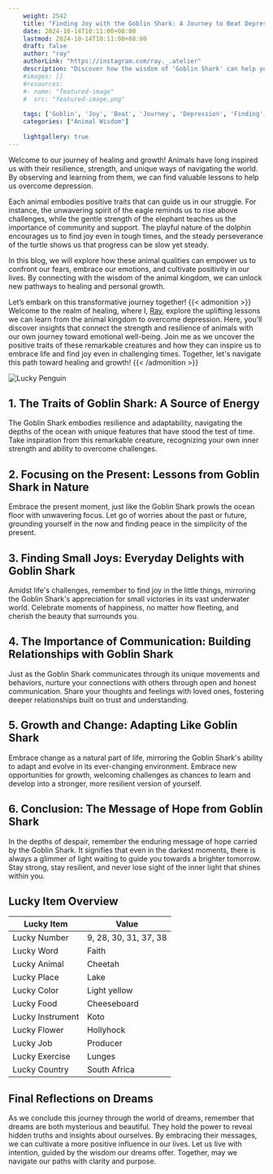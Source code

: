 ```yaml
---
    weight: 2542
    title: "Finding Joy with the Goblin Shark: A Journey to Beat Depression"  # Assuming 'title' column exists
    date: 2024-10-14T10:11:00+08:00
    lastmod: 2024-10-14T10:11:00+08:00
    draft: false
    author: "ray"
    authorLink: "https://instagram.com/ray._.atelier"
    description: "Discover how the wisdom of 'Goblin Shark' can help you overcome depression and find joy in your life journey."
    #images: []
    #resources:
    #- name: "featured-image"
    #  src: "featured-image.png"
    
    tags: ['Goblin', 'Joy', 'Beat', 'Journey', 'Depression', 'Finding', 'Shark']
    categories: ["Animal Wisdom"]
    
    lightgallery: true
---
```

    
Welcome to our journey of healing and growth! Animals have long inspired us with their resilience, strength, and unique ways of navigating the world. By observing and learning from them, we can find valuable lessons to help us overcome depression.

Each animal embodies positive traits that can guide us in our struggle. For instance, the unwavering spirit of the eagle reminds us to rise above challenges, while the gentle strength of the elephant teaches us the importance of community and support. The playful nature of the dolphin encourages us to find joy even in tough times, and the steady perseverance of the turtle shows us that progress can be slow yet steady.

In this blog, we will explore how these animal qualities can empower us to confront our fears, embrace our emotions, and cultivate positivity in our lives. By connecting with the wisdom of the animal kingdom, we can unlock new pathways to healing and personal growth.

Let’s embark on this transformative journey together!
{{< admonition >}}
Welcome to the realm of healing, where I, [Ray](https://instagram.com/ray._.atelier), explore the uplifting lessons we can learn from the animal kingdom to overcome depression. Here, you’ll discover insights that connect the strength and resilience of animals with our own journey toward emotional well-being. Join me as we uncover the positive traits of these remarkable creatures and how they can inspire us to embrace life and find joy even in challenging times. Together, let's navigate this path toward healing and growth!
{{< /admonition >}}

![Lucky Penguin](https://cdn.pixabay.com/photo/2024/09/07/02/34/penguins-9028827_1280.jpg "Lucky Penguin")

## 1. The Traits of Goblin Shark: A Source of Energy
The Goblin Shark embodies resilience and adaptability, navigating the depths of the ocean with unique features that have stood the test of time. Take inspiration from this remarkable creature, recognizing your own inner strength and ability to overcome challenges.

## 2. Focusing on the Present: Lessons from Goblin Shark in Nature
Embrace the present moment, just like the Goblin Shark prowls the ocean floor with unwavering focus. Let go of worries about the past or future, grounding yourself in the now and finding peace in the simplicity of the present.

## 3. Finding Small Joys: Everyday Delights with Goblin Shark
Amidst life's challenges, remember to find joy in the little things, mirroring the Goblin Shark's appreciation for small victories in its vast underwater world. Celebrate moments of happiness, no matter how fleeting, and cherish the beauty that surrounds you.

## 4. The Importance of Communication: Building Relationships with Goblin Shark
Just as the Goblin Shark communicates through its unique movements and behaviors, nurture your connections with others through open and honest communication. Share your thoughts and feelings with loved ones, fostering deeper relationships built on trust and understanding.

## 5. Growth and Change: Adapting Like Goblin Shark
Embrace change as a natural part of life, mirroring the Goblin Shark's ability to adapt and evolve in its ever-changing environment. Embrace new opportunities for growth, welcoming challenges as chances to learn and develop into a stronger, more resilient version of yourself.

## 6. Conclusion: The Message of Hope from Goblin Shark
In the depths of despair, remember the enduring message of hope carried by the Goblin Shark. It signifies that even in the darkest moments, there is always a glimmer of light waiting to guide you towards a brighter tomorrow. Stay strong, stay resilient, and never lose sight of the inner light that shines within you.


## Lucky Item Overview
| Lucky Item          | Value              |
|---------------|--------------------|
| Lucky Number        | 9, 28, 30, 31, 37, 38  |
| Lucky Word          | Faith |
| Lucky Animal        | Cheetah |
| Lucky Place         | Lake     |
| Lucky Color         | Light yellow     |
| Lucky Food          | Cheeseboard      |
| Lucky Instrument    | Koto |
| Lucky Flower        | Hollyhock    |
| Lucky Job           | Producer       |
| Lucky Exercise      | Lunges  |
| Lucky Country       | South Africa    |


##  Final Reflections on Dreams

As we conclude this journey through the world of dreams, remember that dreams are both mysterious and beautiful. They hold the power to reveal hidden truths and insights about ourselves. By embracing their messages, we can cultivate a more positive influence in our lives. Let us live with intention, guided by the wisdom our dreams offer. Together, may we navigate our paths with clarity and purpose.
